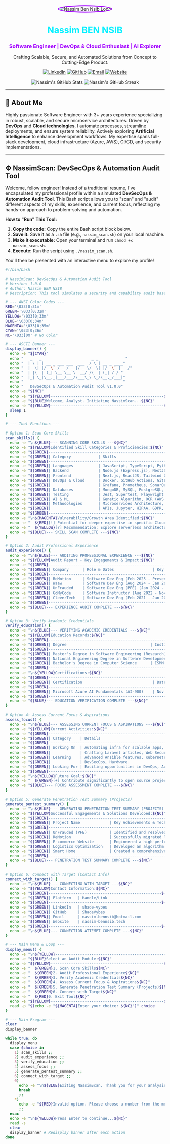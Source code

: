 
<div align="center">
  <img src="https://placehold.co/150x150/00F0FF/A300FF?text=SVi" alt="Nassim Ben Nsib Logo" style="border-radius: 50%; border: 3px solid #A300FF;">
  <h1 style="color: #00F0FF;">Nassim BEN NSIB</h1>
  <h3 style="color: #A300FF;">Software Engineer | DevOps & Cloud Enthusiast | AI Explorer</h3>
  <p>Crafting Scalable, Secure, and Automated Solutions from Concept to Cutting-Edge Product.</p>

  <p>
    <a href="https://www.linkedin.com/in/shade-vybes" target="_blank"><img src="https://img.shields.io/badge/LinkedIn-0077B5?style=for-the-badge&logo=linkedin&logoColor=white" alt="LinkedIn"></a>
    <a href="https://github.com/ShadeVybes" target="_blank"><img src="https://img.shields.io/badge/GitHub-100000?style=for-the-badge&logo=github&logoColor=white" alt="GitHub"></a>
    <a href="mailto:nassim.bennsib@hotmail.com"><img src="https://img.shields.io/badge/Email-D14836?style=for-the-badge&logo=gmail&logoColor=white" alt="Email"></a>
    <a href="https://nassim-bennsib.tech" target="_blank"><img src="https://img.shields.io/badge/Website-F89820?style=for-the-badge&logo=About.me&logoColor=white" alt="Website"></a>
  </p>

  <!-- GitHub Stats (Optional but highly recommended for visual appeal) -->
  <p>
    <img src="https://github-readme-stats.vercel.app/api?username=ShadeVybes&show_icons=true&theme=dark&hide_border=true&count_private=true" alt="Nassim's GitHub Stats" />
    <img src="https://github-readme-streak-stats.herokuapp.com/?user=ShadeVybes&theme=dark&hide_border=true" alt="Nassim's GitHub Streak" />
  </p>
</div>

---

## 🚀 About Me

Highly passionate Software Engineer with 3+ years experience specializing in robust, scalable, and secure microservice architectures. Driven by **DevOps** and **Cloud technologies**, I automate processes, streamline deployments, and ensure system reliability. Actively exploring **Artificial Intelligence** to enhance development workflows. My expertise spans full-stack development, cloud infrastructure (Azure, AWS), CI/CD, and security implementations.

---

## ⚙️ NassimScan: DevSecOps & Automation Audit Tool

Welcome, fellow engineer! Instead of a traditional resume, I've encapsulated my professional profile within a simulated **DevSecOps & Automation Audit Tool**. This Bash script allows you to "scan" and "audit" different aspects of my skills, experience, and current focus, reflecting my hands-on approach to problem-solving and automation.

**How to "Run" This Tool:**

1.  **Copy the code:** Copy the entire Bash script block below.
2.  **Save it:** Save it as a `.sh` file (e.g., `nassim_scan.sh`) on your local machine.
3.  **Make it executable:** Open your terminal and run `chmod +x nassim_scan.sh`.
4.  **Execute:** Run the script using `./nassim_scan.sh`.

You'll then be presented with an interactive menu to explore my profile!

```bash
#!/bin/bash

# NassimScan: DevSecOps & Automation Audit Tool
# Version: 1.0.0
# Author: Nassim BEN NSIB
# Description: This tool simulates a security and capability audit based on Nassim's professional profile.

# --- ANSI Color Codes ---
RED='\033[0;31m'
GREEN='\033[0;32m'
YELLOW='\033[0;33m'
BLUE='\033[0;34m'
MAGENTA='\033[0;35m'
CYAN='\033[0;36m'
NC='\033[0m' # No Color

# --- ASCII Banner ---
display_banner() {
  echo -e "${CYAN}"
  echo "   _   _                      _ _            "
  echo "  | \ | | __ _ ___ ___  ___  / \ | __ _ ____"
  echo "  |  \| |/ _\` / __/ __|/ _ \/  \| |/ _\` |_  /"
  echo "  | |\  | (_| \__ \__ \  __/ /\  | (_| / / "
  echo "  |_| \_|\__,_|___/___/\___\_\ \_/\__,_/___|"
  echo "                                            "
  echo "   DevSecOps & Automation Audit Tool v1.0.0"
  echo -e "${NC}"
  echo -e "${YELLOW}--------------------------------------------------${NC}"
  echo -e "${BLUE}Welcome, Analyst. Initiating NassimScan...${NC}"
  echo -e "${YELLOW}--------------------------------------------------${NC}"
  sleep 1
}

# --- Tool Functions ---

# Option 1: Scan Core Skills
scan_skills() {
  echo -e "\n${BLUE}--- SCANNING CORE SKILLS ---${NC}"
  echo -e "${YELLOW}Identified Skill Categories & Proficiencies:${NC}"
  echo -e "${GREEN}----------------------------------------------------------------------------------${NC}"
  echo -e "${GREEN}| Category            | Skills                                                       |${NC}"
  echo -e "${GREEN}----------------------------------------------------------------------------------${NC}"
  echo -e "${GREEN}| Languages           | JavaScript, TypeScript, Python, Java, Go, PHP, SCSS          |${NC}"
  echo -e "${GREEN}| Backend             | Node.js (Express.js), NestJS, Laravel, FastAPI, Strapi CMS, Odoo |${NC}"
  echo -e "${GREEN}| Frontend            | Next.js, ReactJS, Tailwind CSS, Redux, React Native          |${NC}"
  echo -e "${GREEN}| DevOps & Cloud      | Docker, GitHub Actions, GitLab CI/CD, Azure, AWS, DevSecOps  |${NC}"
  echo -e "${GREEN}|                     | Grafana, Prometheus, SonarQube, Git                          |${NC}"
  echo -e "${GREEN}| Databases           | MongoDB, MySQL, PostgreSQL, Prisma, TypeORM                  |${NC}"
  echo -e "${GREEN}| Testing             | Jest, Supertest, Playwright                                  |${NC}"
  echo -e "${GREEN}| AI & ML             | Genetic Algorithm, OCR (AWS Textract)                        |${NC}"
  echo -e "${GREEN}| Methodologies       | Microservices Architecture, Workflows Automation (n8n), RPA  |${NC}"
  echo -e "${GREEN}|                     | APIs, Jupyter, HIPAA, GDPR, Agile                            |${NC}"
  echo -e "${GREEN}----------------------------------------------------------------------------------${NC}"
  echo -e "\n${MAGENTA}Vulnerability/Growth Area Identified:${NC}"
  echo -e "  ${RED}[!] Potential for deeper expertise in specific Cloud Provider services (e.g., AWS Lambda, Azure Functions) beyond general knowledge.${NC}"
  echo -e "  ${YELLOW}[?] Recommendation: Explore serverless architectures and advanced cloud-native patterns.${NC}"
  echo -e "${BLUE}--- SKILL SCAN COMPLETE ---${NC}"
}

# Option 2: Audit Professional Experience
audit_experience() {
  echo -e "\n${BLUE}--- AUDITING PROFESSIONAL EXPERIENCE ---${NC}"
  echo -e "${YELLOW}Audit Report - Key Engagements & Impact:${NC}"
  echo -e "${GREEN}------------------------------------------------------------------------------------------------------------------------------------------------------------------------------------${NC}"
  echo -e "${GREEN}| Company      | Role & Dates                 | Key Contributions & Impact                                                                                                        |${NC}"
  echo -e "${GREEN}------------------------------------------------------------------------------------------------------------------------------------------------------------------------------------${NC}"
  echo -e "${GREEN}| ReMotion     | Software Dev Eng (Feb 2025 - Present) | Migrated healthcare solution to microservices, designed HIPAA/GDPR security, automated CI/CD with GitHub Actions.                   |${NC}"
  echo -e "${GREEN}| Waaw         | Software Dev Eng (Aug 2024 - Jan 2025) | Developed secure marketplace features, integrated multi-payment gateways, automated deployments.                                    |${NC}"
  echo -e "${GREEN}| UnFrauded    | Software Dev Eng (PFE) (Jan 2024 - Jun 2024) | Built scalable microservice for medical claims, implemented Grafana/Prometheus monitoring, developed OCR service.                   |${NC}"
  echo -e "${GREEN}| GoMyCode     | Software Instructor (Aug 2022 - Nov 2022) | Developed & facilitated workshops (Python, React.js, APIs), promoted active learning.                                               |${NC}"
  echo -e "${GREEN}| CleverTech   | Software Dev Eng (Feb 2021 - Jan 2022) | Developed features for professional networking platform, built React component library (100+ components).                          |${NC}"
  echo -e "${GREEN}------------------------------------------------------------------------------------------------------------------------------------------------------------------------------------${NC}"
  echo -e "${BLUE}--- EXPERIENCE AUDIT COMPLETE ---${NC}"
}

# Option 3: Verify Academic Credentials
verify_education() {
  echo -e "\n${BLUE}--- VERIFYING ACADEMIC CREDENTIALS ---${NC}"
  echo -e "${YELLOW}Education Records:${NC}"
  echo -e "${GREEN}----------------------------------------------------------------------------------${NC}"
  echo -e "${GREEN}| Degree                                     | Institution & Dates              |${NC}"
  echo -e "${GREEN}----------------------------------------------------------------------------------${NC}"
  echo -e "${GREEN}| Master's Degree in Software Engineering (Research) | ISI Ariana (Sep 2024 - Nov 2026) |${NC}"
  echo -e "${GREEN}| National Engineering Degree in Software Development | ISI Ariana (Sep 2021 - Jun 2024) |${NC}"
  echo -e "${GREEN}| Bachelor's Degree in Computer Science      | ISMM Monastir (Sep 2018 - Jun 2021) |${NC}"
  echo -e "${GREEN}----------------------------------------------------------------------------------${NC}"
  echo -e "\n${YELLOW}Certifications:${NC}"
  echo -e "${GREEN}----------------------------------------------------------------------------------${NC}"
  echo -e "${GREEN}| Certification                               | Date             |${NC}"
  echo -e "${GREEN}----------------------------------------------------------------------------------${NC}"
  echo -e "${GREEN}| Microsoft Azure AI Fundamentals (AI-900)    | Nov 2023         |${NC}"
  echo -e "${GREEN}----------------------------------------------------------------------------------${NC}"
  echo -e "${BLUE}--- EDUCATION VERIFICATION COMPLETE ---${NC}"
}

# Option 4: Assess Current Focus & Aspirations
assess_focus() {
  echo -e "\n${BLUE}--- ASSESSING CURRENT FOCUS & ASPIRATIONS ---${NC}"
  echo -e "${YELLOW}Current Activities:${NC}"
  echo -e "${GREEN}----------------------------------------------------------------------------------${NC}"
  echo -e "${GREEN}| Category    | Details                                                      |${NC}"
  echo -e "${GREEN}----------------------------------------------------------------------------------${NC}"
  echo -e "${GREEN}| Working On  | Automating infra for scalable apps, Improving CI/CD pipelines, |${NC}"
  echo -e "${GREEN}|             | Crafting Laravel articles, Web Security workshops.           |${NC}"
  echo -e "${GREEN}| Learning    | Advanced Ansible features, Kubernetes best practices,        |${NC}"
  echo -e "${GREEN}|             | DevSecOps, Hardware.                                         |${NC}"
  echo -e "${GREEN}| Looking For | Exciting opportunities in DevOps, Automation, and Cloud Eng. |${NC}"
  echo -e "${GREEN}----------------------------------------------------------------------------------${NC}"
  echo -e "\n${YELLOW}Future Goal:${NC}"
  echo -e "  ${GREEN}[+] Contribute significantly to open source projects.${NC}"
  echo -e "${BLUE}--- FOCUS ASSESSMENT COMPLETE ---${NC}"
}

# Option 5: Generate Penetration Test Summary (Projects)
generate_pentest_summary() {
  echo -e "\n${BLUE}--- GENERATING PENETRATION TEST SUMMARY (PROJECTS) ---${NC}"
  echo -e "${YELLOW}Successful Engagements & Solutions Developed:${NC}"
  echo -e "${GREEN}------------------------------------------------------------------------------------------------------------------------------------------------------------------------------------${NC}"
  echo -e "${GREEN}| Project Name             | Key Achievements & Technologies                                                                                                                   |${NC}"
  echo -e "${GREEN}------------------------------------------------------------------------------------------------------------------------------------------------------------------------------------${NC}"
  echo -e "${GREEN}| UnFrauded (PFE)          | Identified and resolved challenges in medical claims digitization; built scalable microservices, implemented monitoring, and OCR automation.          |${NC}"
  echo -e "${GREEN}| ReMotion                 | Successfully migrated legacy healthcare solution to modern, secure (HIPAA/GDPR) microservices with automated CI/CD.                                 |${NC}"
  echo -e "${GREEN}| E-commerce Website       | Engineered a high-performance, scalable e-commerce platform using microservices architecture.                                                     |${NC}"
  echo -e "${GREEN}| Logistics Optimization   | Developed an algorithm to optimize transportation logistics (cost, time, energy).                                                                 |${NC}"
  echo -e "${GREEN}| Smart Home               | Created a comprehensive system for remote device control, real-time updates, and data storage.                                                    |${NC}"
  echo -e "${GREEN}------------------------------------------------------------------------------------------------------------------------------------------------------------------------------------${NC}"
  echo -e "${BLUE}--- PENETRATION TEST SUMMARY COMPLETE ---${NC}"
}

# Option 6: Connect with Target (Contact Info)
connect_with_target() {
  echo -e "\n${BLUE}--- CONNECTING WITH TARGET ---${NC}"
  echo -e "${YELLOW}Contact Information:${NC}"
  echo -e "${GREEN}--------------------------------------------------${NC}"
  echo -e "${GREEN}| Platform   | Handle/Link                               |${NC}"
  echo -e "${GREEN}--------------------------------------------------${NC}"
  echo -e "${GREEN}| LinkedIn   | shade-vybes                           |${NC}"
  echo -e "${GREEN}| GitHub     | ShadeVybes                             |${NC}"
  echo -e "${GREEN}| Email      | nassim.bennsib@hotmail.com                |${NC}"
  echo -e "${GREEN}| Website    | nassim-bennsib.tech                       |${NC}"
  echo -e "${GREEN}--------------------------------------------------${NC}"
  echo -e "\n${BLUE}--- CONNECTION ATTEMPT COMPLETE ---${NC}"
}

# --- Main Menu & Loop ---
display_menu() {
  echo -e "\n${YELLOW}--------------------------------------------------${NC}"
  echo -e "${BLUE}Select an Audit Module:${NC}"
  echo -e "${YELLOW}--------------------------------------------------${NC}"
  echo -e "  ${GREEN}1. Scan Core Skills${NC}"
  echo -e "  ${GREEN}2. Audit Professional Experience${NC}"
  echo -e "  ${GREEN}3. Verify Academic Credentials${NC}"
  echo -e "  ${GREEN}4. Assess Current Focus & Aspirations${NC}"
  echo -e "  ${GREEN}5. Generate Penetration Test Summary (Projects)${NC}"
  echo -e "  ${GREEN}6. Connect with Target${NC}"
  echo -e "  ${RED}0. Exit Tool${NC}"
  echo -e "${YELLOW}--------------------------------------------------${NC}"
  read -p "$(echo -e "${MAGENTA}Enter your choice: ${NC}")" choice
}

# --- Main Program ---
clear
display_banner

while true; do
  display_menu
  case $choice in
    1) scan_skills ;;
    2) audit_experience ;;
    3) verify_education ;;
    4) assess_focus ;;
    5) generate_pentest_summary ;;
    6) connect_with_target ;;
    0)
      echo -e "\n${BLUE}Exiting NassimScan. Thank you for your analysis.${NC}"
      break
      ;;
    *)
      echo -e "${RED}Invalid option. Please choose a number from the menu.${NC}"
      ;;
  esac
  echo -e "\n${YELLOW}Press Enter to continue...${NC}"
  read -s
  clear
  display_banner # Redisplay banner after each action
done
